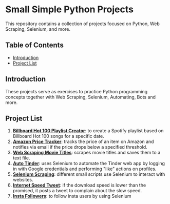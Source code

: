 # Small Simple Python Projects

This repository contains a collection of projects focused on Python, Web Scraping, Selenium, and more.

## Table of Contents

- [Introduction](#introduction)
- [Project List](#project-list)

## Introduction

These projects serve as exercises to practice Python programming concepts together with Web Scraping, Selenium, Automating, Bots and more.

## Project List

1. **[Billboard Hot 100 Playlist Creator](https://github.com/alphaKilowhisKEY/web_projects/tree/main/100_songs_of_date)**: to create a Spotify playlist based on Billboard Hot 100 songs for a specific date.
2. **[Amazon Price Tracker](https://github.com/alphaKilowhisKEY/web_projects/tree/main/amazon_price_tracker)**: tracks the price of an item on Amazon and notifies via email if the price drops below a specified threshold.
3. **[Web Scraping Movie Titles](https://github.com/alphaKilowhisKEY/web_projects/tree/main/movies_must_watch)**: scrapes movie titles and saves them to a text file.
4. **[Auto Tinder](https://github.com/alphaKilowhisKEY/web_projects/tree/main/auto_tinder)**: uses Selenium to automate the Tinder web app by logging in with Google credentials and performing "like" actions on profiles. 
5. **[Selenium Scraping](https://github.com/alphaKilowhisKEY/web_projects/tree/main/selenium_scraping)**: different small scripts use Selenium to interact with websites. 
6. **[Internet Speed Tweet](https://github.com/alphaKilowhisKEY/web_projects/tree/main/tweet_internet_speed)**: if the download speed is lower than the promised, it posts a tweet to complain about the slow speed.
7. **[Insta Followers]()**: to follow insta users by using Selenium